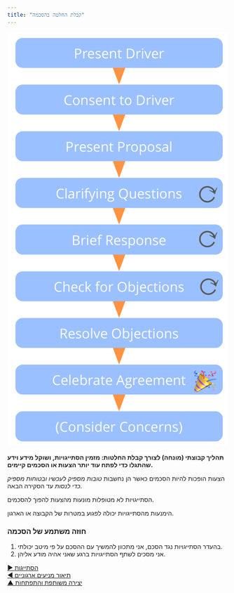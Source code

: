 ```yaml
---
title: "קבלת החלטה בהסכמה"
---
```



![right,fit](img/agreements/consent-decision-making.png)

**תהליך קבוצתי (מונחה) לצורך קבלת החלטות: מזמין הסתייגויות, ושוקל מידע וידע שהתגלו כדי לפתח עוד יותר הצעות או הסכמים קיימים.**

הצעות הופכות להיות הסכמים כאשר הן נחשבות *טובות מספיק לעכשיו ובטוחות מספיק כדי לנסות* עד הסקירה הבאה.

הסתייגויות לא מטופלות מונעות מהצעות להפוך להסכמים.

הימנעות מהסתייגויות יכולה לפגוע במטרות של הקבוצה או הארגון.


### חוזה משתמע של הסכמה

1. בהעדר הסתייגויות נגד הסכם, אני מתכוון להמשיך עם ההסכם על פי מיטב יכולתי.
2. אני מסכים לשתף הסתייגויות ברגע שאני אהיה מודע אליהן.

[&#9654; הסתייגות](objection.html)<br/>[&#9664; תיאור מניעים ארגוניים](describe-organizational-drivers.html)<br/>[&#9650; יצירה משותפת והתפתחות](co-creation-and-evolution.html)

